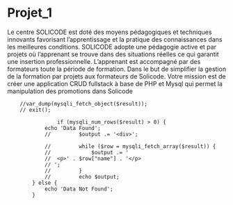 # Projet_1
   
Le centre SOLICODE est doté des moyens pédagogiques et techniques innovants favorisant l’apprentissage et la pratique des connaissances dans les meilleures conditions. SOLICODE adopte une pédagogie active et par projets où l’apprenant se trouve dans des situations réelles ce qui garantit une insertion professionnelle. L’apprenant est accompagné par des formateurs toute la période de formation.
Dans le but de simplifier la gestion de la formation par projets aux formateurs de Solicode. Votre mission est de créer une application CRUD fullstack à base de PHP et Mysql qui permet la manipulation des promotions dans Solicode


        //var_dump(mysqli_fetch_object($result));
        // exit();

                    if (mysqli_num_rows($result) > 0) {
                echo 'Data Found';
                //         $output .= '<div>';

                //         while ($row = mysqli_fetch_array($result)) {
                //             $output .= '
                // 	<p>' . $row["name"] . '</p>
                // ';
                //         }
                //         echo $output;
            } else {
                echo 'Data Not Found';
            }